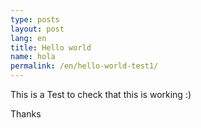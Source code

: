 ```yaml
---
type: posts
layout: post
lang: en
title: Hello world
name: hola
permalink: /en/hello-world-test1/
---
```


This is a Test to check that this is working :)

Thanks
